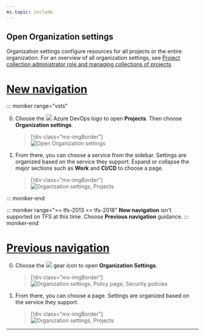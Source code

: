 ```yaml
---
ms.topic: include
---
```



## Open Organization settings 

Organization settings configure resources for all projects or the entire organization. For an overview of all organization settings, see [Project collection administrator role and managing collections of projects](/azure/devops/organizations/settings/about-settings#admin).

# [New navigation](#tab/new-nav)

::: moniker range="vsts"

0. Choose the ![](/azure/devops/_img/icons/project-icon.png) Azure DevOps logo to open **Projects**. Then choose **Organization settings**. 

	> [!div class="mx-imgBorder"]  
	> ![Open Organization settings](/azure/devops/_shared/_img/settings/open-admin-settings-vert.png)  

0. From there, you can choose a service from the sidebar. Settings are organized based on the service they support. Expand or collapse the major sections such as **Work** and **CI/CD** to choose a page. 

	> [!div class="mx-imgBorder"]  
	> ![Organization settings, Projects](/azure/devops/_shared/_img/settings/admin-organization-settings.png) 

::: moniker-end

::: moniker range=">= tfs-2013 <= tfs-2018"
**New navigation** isn't supported on TFS at this time. Choose  **Previous navigation** guidance.
::: moniker-end

# [Previous navigation](#tab/previous-nav)

0. Choose the ![](/azure/devops/_img/icons/gear-icon.png) gear icon to open **Organization Settings**.

	> [!div class="mx-imgBorder"]  
	> ![Organization settings, Policy page, Security policies](/azure/devops/_shared/_img/settings/open-organization-settings.png) 

0. From there, you can choose a page. Settings are organized based on the service they support. 

	> [!div class="mx-imgBorder"]  
	> ![Organization settings, Projects](/azure/devops/_shared/_img/settings/open-admin-settings-horizontal.png) 


---